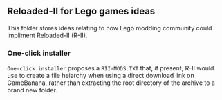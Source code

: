 ## Reloaded-II for Lego games ideas
This folder stores ideas relating to how Lego modding community could impliment Reloaded-II (R-II).

### One-click installer
`One-click installer` proposes a `RII-MODS.TXT` that, if present, R-II would use to create a file heiarchy when using a direct download link on GameBanana, rather than extracting the root directory of the archive to a brand new folder.
